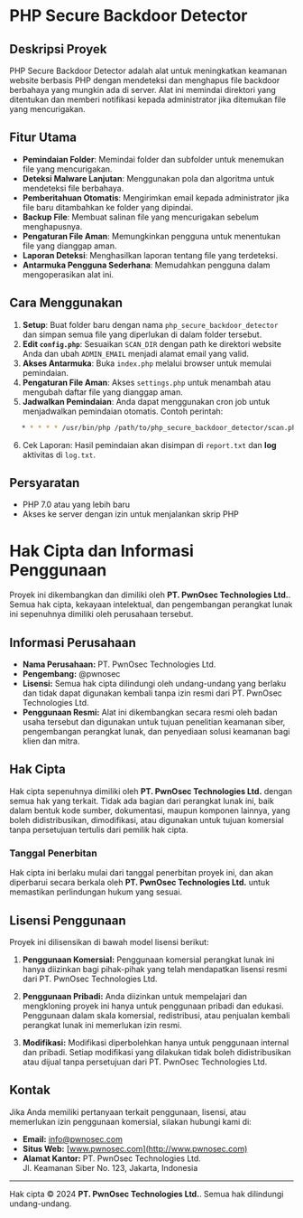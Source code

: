 # PHP Secure Backdoor Detector

## Deskripsi Proyek
PHP Secure Backdoor Detector adalah alat untuk meningkatkan keamanan website berbasis PHP dengan mendeteksi dan menghapus file backdoor berbahaya yang mungkin ada di server. Alat ini memindai direktori yang ditentukan dan memberi notifikasi kepada administrator jika ditemukan file yang mencurigakan.

## Fitur Utama
- **Pemindaian Folder**: Memindai folder dan subfolder untuk menemukan file yang mencurigakan.
- **Deteksi Malware Lanjutan**: Menggunakan pola dan algoritma untuk mendeteksi file berbahaya.
- **Pemberitahuan Otomatis**: Mengirimkan email kepada administrator jika file baru ditambahkan ke folder yang dipindai.
- **Backup File**: Membuat salinan file yang mencurigakan sebelum menghapusnya.
- **Pengaturan File Aman**: Memungkinkan pengguna untuk menentukan file yang dianggap aman.
- **Laporan Deteksi**: Menghasilkan laporan tentang file yang terdeteksi.
- **Antarmuka Pengguna Sederhana**: Memudahkan pengguna dalam mengoperasikan alat ini.

## Cara Menggunakan
1. **Setup**: Buat folder baru dengan nama `php_secure_backdoor_detector` dan simpan semua file yang diperlukan di dalam folder tersebut.
2. **Edit `config.php`**: Sesuaikan `SCAN_DIR` dengan path ke direktori website Anda dan ubah `ADMIN_EMAIL` menjadi alamat email yang valid.
3. **Akses Antarmuka**: Buka `index.php` melalui browser untuk memulai pemindaian.
4. **Pengaturan File Aman**: Akses `settings.php` untuk menambah atau mengubah daftar file yang dianggap aman.
5. **Jadwalkan Pemindaian**: Anda dapat menggunakan cron job untuk menjadwalkan pemindaian otomatis. Contoh perintah:
```bash
   * * * * * /usr/bin/php /path/to/php_secure_backdoor_detector/scan.php
```
6. Cek Laporan: Hasil pemindaian akan disimpan di `report.txt` dan **log** aktivitas di `log.txt`.

## Persyaratan
 * PHP 7.0 atau yang lebih baru
 * Akses ke server dengan izin untuk menjalankan skrip PHP

# Hak Cipta dan Informasi Penggunaan

Proyek ini dikembangkan dan dimiliki oleh **PT. PwnOsec Technologies Ltd.**. Semua hak cipta, kekayaan intelektual, dan pengembangan perangkat lunak ini sepenuhnya dimiliki oleh perusahaan tersebut.

## Informasi Perusahaan

- **Nama Perusahaan:** PT. PwnOsec Technologies Ltd.
- **Pengembang:** @pwnosec
- **Lisensi:** Semua hak cipta dilindungi oleh undang-undang yang berlaku dan tidak dapat digunakan kembali tanpa izin resmi dari PT. PwnOsec Technologies Ltd.
- **Penggunaan Resmi:** Alat ini dikembangkan secara resmi oleh badan usaha tersebut dan digunakan untuk tujuan penelitian keamanan siber, pengembangan perangkat lunak, dan penyediaan solusi keamanan bagi klien dan mitra.

## Hak Cipta

Hak cipta sepenuhnya dimiliki oleh **PT. PwnOsec Technologies Ltd.** dengan semua hak yang terkait. Tidak ada bagian dari perangkat lunak ini, baik dalam bentuk kode sumber, dokumentasi, maupun komponen lainnya, yang boleh didistribusikan, dimodifikasi, atau digunakan untuk tujuan komersial tanpa persetujuan tertulis dari pemilik hak cipta.

### Tanggal Penerbitan

Hak cipta ini berlaku mulai dari tanggal penerbitan proyek ini, dan akan diperbarui secara berkala oleh **PT. PwnOsec Technologies Ltd.** untuk memastikan perlindungan hukum yang sesuai.

## Lisensi Penggunaan

Proyek ini dilisensikan di bawah model lisensi berikut:

1. **Penggunaan Komersial:**
   Penggunaan komersial perangkat lunak ini hanya diizinkan bagi pihak-pihak yang telah mendapatkan lisensi resmi dari PT. PwnOsec Technologies Ltd.

2. **Penggunaan Pribadi:**
   Anda diizinkan untuk mempelajari dan mengkloning proyek ini hanya untuk penggunaan pribadi dan edukasi. Penggunaan dalam skala komersial, redistribusi, atau penjualan kembali perangkat lunak ini memerlukan izin resmi.

3. **Modifikasi:**
   Modifikasi diperbolehkan hanya untuk penggunaan internal dan pribadi. Setiap modifikasi yang dilakukan tidak boleh didistribusikan atau dijual tanpa persetujuan dari PT. PwnOsec Technologies Ltd.

## Kontak

Jika Anda memiliki pertanyaan terkait penggunaan, lisensi, atau memerlukan izin penggunaan komersial, silakan hubungi kami di:

- **Email:** info@pwnosec.com
- **Situs Web:** [www.pwnosec.com](http://www.pwnosec.com)
- **Alamat Kantor:**
  PT. PwnOsec Technologies Ltd.  
  Jl. Keamanan Siber No. 123, Jakarta, Indonesia

---

Hak cipta © 2024 **PT. PwnOsec Technologies Ltd.**. Semua hak dilindungi undang-undang.
